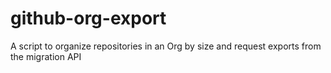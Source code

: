 # github-org-export
A script to organize repositories in an Org by size and request exports from the migration API
